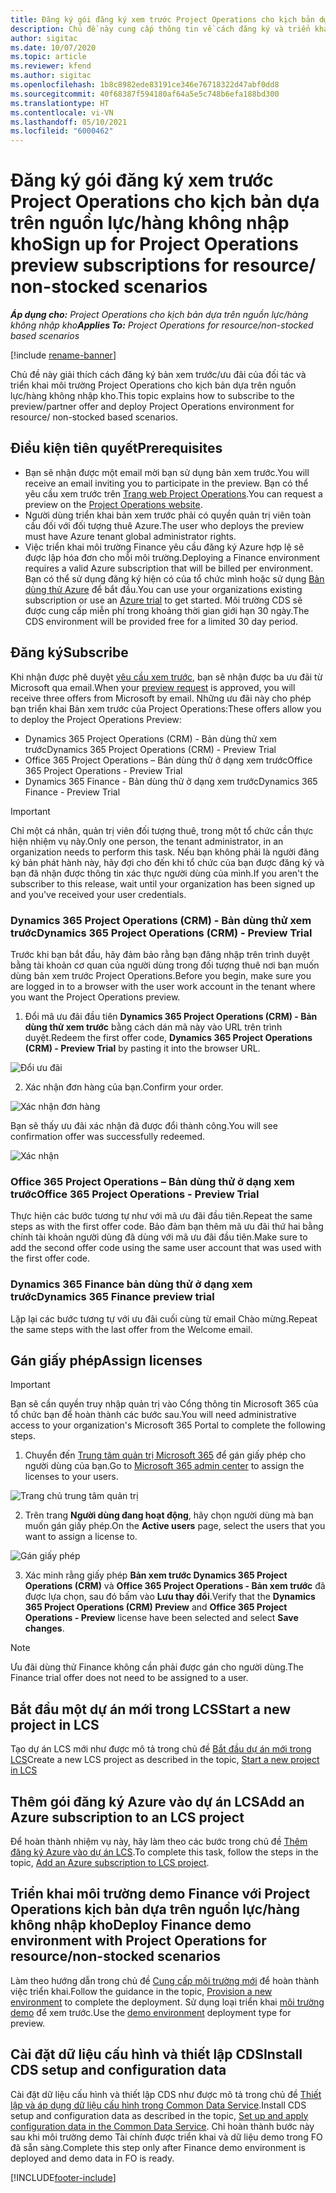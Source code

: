 ```yaml
---
title: Đăng ký gói đăng ký xem trước Project Operations cho kịch bản dựa trên nguồn lực/hàng không nhập kho
description: Chủ đề này cung cấp thông tin về cách đăng ký và triển khai Project Operations cho kịch bản dựa trên nguồn lực/hàng không nhập kho.
author: sigitac
ms.date: 10/07/2020
ms.topic: article
ms.reviewer: kfend
ms.author: sigitac
ms.openlocfilehash: 1b8c8982ede83191ce346e76718322d47abf0dd8
ms.sourcegitcommit: 40f68387f594180af64a5e5c748b6efa188bd300
ms.translationtype: HT
ms.contentlocale: vi-VN
ms.lasthandoff: 05/10/2021
ms.locfileid: "6000462"
---
```

# <a name="sign-up-for-project-operations-preview-subscriptions-for-resource-non-stocked-scenarios"></a><span data-ttu-id="b4a78-103">Đăng ký gói đăng ký xem trước Project Operations cho kịch bản dựa trên nguồn lực/hàng không nhập kho</span><span class="sxs-lookup"><span data-stu-id="b4a78-103">Sign up for Project Operations preview subscriptions for resource/ non-stocked scenarios</span></span>

<span data-ttu-id="b4a78-104">_**Áp dụng cho:** Project Operations cho kịch bản dựa trên nguồn lực/hàng không nhập kho_</span><span class="sxs-lookup"><span data-stu-id="b4a78-104">_**Applies To:** Project Operations for resource/non-stocked based scenarios_</span></span>

[!include [rename-banner](~/includes/cc-data-platform-banner.md)]

<span data-ttu-id="b4a78-105">Chủ đề này giải thích cách đăng ký bản xem trước/ưu đãi của đối tác và triển khai môi trường Project Operations cho kịch bản dựa trên nguồn lực/hàng không nhập kho.</span><span class="sxs-lookup"><span data-stu-id="b4a78-105">This topic explains how to subscribe to the preview/partner offer and deploy Project Operations environment for resource/ non-stocked based scenarios.</span></span>

## <a name="prerequisites"></a><span data-ttu-id="b4a78-106">Điều kiện tiên quyết</span><span class="sxs-lookup"><span data-stu-id="b4a78-106">Prerequisites</span></span>

- <span data-ttu-id="b4a78-107">Bạn sẽ nhận được một email mời bạn sử dụng bản xem trước.</span><span class="sxs-lookup"><span data-stu-id="b4a78-107">You will receive an email inviting you to participate in the preview.</span></span> <span data-ttu-id="b4a78-108">Bạn có thể yêu cầu xem trước trên [Trang web Project Operations](https://dynamics.microsoft.com/en-us/project-operations/overview/).</span><span class="sxs-lookup"><span data-stu-id="b4a78-108">You can request a preview on the [Project Operations website](https://dynamics.microsoft.com/en-us/project-operations/overview/).</span></span>
- <span data-ttu-id="b4a78-109">Người dùng triển khai bản xem trước phải có quyền quản trị viên toàn cầu đối với đối tượng thuê Azure.</span><span class="sxs-lookup"><span data-stu-id="b4a78-109">The user who deploys the preview must have Azure tenant global administrator rights.</span></span>
- <span data-ttu-id="b4a78-110">Việc triển khai môi trường Finance yêu cầu đăng ký Azure hợp lệ sẽ được lập hóa đơn cho mỗi môi trường.</span><span class="sxs-lookup"><span data-stu-id="b4a78-110">Deploying a Finance environment requires a valid Azure subscription that will be billed per environment.</span></span> <span data-ttu-id="b4a78-111">Bạn có thể sử dụng đăng ký hiện có của tổ chức mình hoặc sử dụng [Bản dùng thử Azure](https://azure.microsoft.com/en-us/free/) để bắt đầu.</span><span class="sxs-lookup"><span data-stu-id="b4a78-111">You can use your organizations existing subscription or use an [Azure trial](https://azure.microsoft.com/en-us/free/) to get started.</span></span> <span data-ttu-id="b4a78-112">Môi trường CDS sẽ được cung cấp miễn phí trong khoảng thời gian giới hạn 30 ngày.</span><span class="sxs-lookup"><span data-stu-id="b4a78-112">The CDS environment will be provided free for a limited 30 day period.</span></span>

## <a name="subscribe"></a><span data-ttu-id="b4a78-113">Đăng ký</span><span class="sxs-lookup"><span data-stu-id="b4a78-113">Subscribe</span></span>

<span data-ttu-id="b4a78-114">Khi nhận được phê duyệt [yêu cầu xem trước](https://forms.office.com/FormsPro/Pages/ResponsePage.aspx?id=v4j5cvGGr0GRqy180BHbR56j8lZs0FdAvwT75_WNFyxUMkRDV1NYQU5TNjE2VjhKOVBUNVg2R0s1NC4u), bạn sẽ nhận được ba ưu đãi từ Microsoft qua email.</span><span class="sxs-lookup"><span data-stu-id="b4a78-114">When your [preview request](https://forms.office.com/FormsPro/Pages/ResponsePage.aspx?id=v4j5cvGGr0GRqy180BHbR56j8lZs0FdAvwT75_WNFyxUMkRDV1NYQU5TNjE2VjhKOVBUNVg2R0s1NC4u) is approved, you will receive three offers from Microsoft by email.</span></span> <span data-ttu-id="b4a78-115">Những ưu đãi này cho phép bạn triển khai Bản xem trước của Project Operations:</span><span class="sxs-lookup"><span data-stu-id="b4a78-115">These offers allow you to deploy the Project Operations Preview:</span></span>

- <span data-ttu-id="b4a78-116">Dynamics 365 Project Operations (CRM) - Bản dùng thử xem trước</span><span class="sxs-lookup"><span data-stu-id="b4a78-116">Dynamics 365 Project Operations (CRM) - Preview Trial</span></span>
- <span data-ttu-id="b4a78-117">Office 365 Project Operations – Bản dùng thử ở dạng xem trước</span><span class="sxs-lookup"><span data-stu-id="b4a78-117">Office 365 Project Operations - Preview Trial</span></span>
- <span data-ttu-id="b4a78-118">Dynamics 365 Finance - Bản dùng thử ở dạng xem trước</span><span class="sxs-lookup"><span data-stu-id="b4a78-118">Dynamics 365 Finance - Preview Trial</span></span>

> [!IMPORTANT]
> <span data-ttu-id="b4a78-119">Chỉ một cá nhân, quản trị viên đối tượng thuê, trong một tổ chức cần thực hiện nhiệm vụ này.</span><span class="sxs-lookup"><span data-stu-id="b4a78-119">Only one person, the tenant administrator, in an organization needs to perform this task.</span></span> <span data-ttu-id="b4a78-120">Nếu bạn không phải là người đăng ký bản phát hành này, hãy đợi cho đến khi tổ chức của bạn được đăng ký và bạn đã nhận được thông tin xác thực người dùng của mình.</span><span class="sxs-lookup"><span data-stu-id="b4a78-120">If you aren't the subscriber to this release, wait until your organization has been signed up and you've received your user credentials.</span></span>

### <a name="dynamics-365-project-operations-crm---preview-trial"></a><span data-ttu-id="b4a78-121">Dynamics 365 Project Operations (CRM) - Bản dùng thử xem trước</span><span class="sxs-lookup"><span data-stu-id="b4a78-121">Dynamics 365 Project Operations (CRM) - Preview Trial</span></span> 

<span data-ttu-id="b4a78-122">Trước khi bạn bắt đầu, hãy đảm bảo rằng bạn đăng nhập trên trình duyệt bằng tài khoản cơ quan của người dùng trong đối tượng thuê nơi bạn muốn dùng bản xem trước Project Operations.</span><span class="sxs-lookup"><span data-stu-id="b4a78-122">Before you begin, make sure you are logged in to a browser with the user work account in the tenant where you want the Project Operations preview.</span></span>

1. <span data-ttu-id="b4a78-123">Đổi mã ưu đãi đầu tiên **Dynamics 365 Project Operations (CRM) - Bản dùng thử xem trước** bằng cách dán mã này vào URL trên trình duyệt.</span><span class="sxs-lookup"><span data-stu-id="b4a78-123">Redeem the first offer code, **Dynamics 365 Project Operations (CRM) - Preview Trial** by pasting it into the browser URL.</span></span>

![Đổi ưu đãi](./media/16RedeemFirstOfferNew.png)

2. <span data-ttu-id="b4a78-125">Xác nhận đơn hàng của bạn.</span><span class="sxs-lookup"><span data-stu-id="b4a78-125">Confirm your order.</span></span>

![Xác nhận đơn hàng](./media/17ConfirmOrderNew.png)

<span data-ttu-id="b4a78-127">Bạn sẽ thấy ưu đãi xác nhận đã được đổi thành công.</span><span class="sxs-lookup"><span data-stu-id="b4a78-127">You will see confirmation offer was successfully redeemed.</span></span>

![Xác nhận](./media/18OrderConfirmationNew.png)

### <a name="office-365-project-operations---preview-trial"></a><span data-ttu-id="b4a78-129">Office 365 Project Operations – Bản dùng thử ở dạng xem trước</span><span class="sxs-lookup"><span data-stu-id="b4a78-129">Office 365 Project Operations - Preview Trial</span></span>

<span data-ttu-id="b4a78-130">Thực hiện các bước tương tự như với mã ưu đãi đầu tiên.</span><span class="sxs-lookup"><span data-stu-id="b4a78-130">Repeat the same steps as with the first offer code.</span></span> <span data-ttu-id="b4a78-131">Bảo đảm bạn thêm mã ưu đãi thứ hai bằng chính tài khoản người dùng đã dùng với mã ưu đãi đầu tiên.</span><span class="sxs-lookup"><span data-stu-id="b4a78-131">Make sure to add the second offer code using the same user account that was used with the first offer code.</span></span>

### <a name="dynamics-365-finance-preview-trial"></a><span data-ttu-id="b4a78-132">Dynamics 365 Finance bản dùng thử ở dạng xem trước</span><span class="sxs-lookup"><span data-stu-id="b4a78-132">Dynamics 365 Finance preview trial</span></span>

<span data-ttu-id="b4a78-133">Lặp lại các bước tương tự với ưu đãi cuối cùng từ email Chào mừng.</span><span class="sxs-lookup"><span data-stu-id="b4a78-133">Repeat the same steps with the last offer from the Welcome email.</span></span>

## <a name="assign-licenses"></a><span data-ttu-id="b4a78-134">Gán giấy phép</span><span class="sxs-lookup"><span data-stu-id="b4a78-134">Assign licenses</span></span>

> [!IMPORTANT]
> <span data-ttu-id="b4a78-135">Bạn sẽ cần quyền truy nhập quản trị vào Cổng thông tin Microsoft 365 của tổ chức bạn để hoàn thành các bước sau.</span><span class="sxs-lookup"><span data-stu-id="b4a78-135">You will need administrative access to your organization's Microsoft 365 Portal to complete the following steps.</span></span>

1. <span data-ttu-id="b4a78-136">Chuyển đến [Trung tâm quản trị Microsoft 365](https://portal.office.com/) để gán giấy phép cho người dùng của bạn.</span><span class="sxs-lookup"><span data-stu-id="b4a78-136">Go to [Microsoft 365 admin center](https://portal.office.com/) to assign the licenses to your users.</span></span>

![Trang chủ trung tâm quản trị](./media/14AdminPortal.png)

2. <span data-ttu-id="b4a78-138">Trên trang **Người dùng đang hoạt động**, hãy chọn người dùng mà bạn muốn gán giấy phép.</span><span class="sxs-lookup"><span data-stu-id="b4a78-138">On the **Active users** page, select the users that you want to assign a license to.</span></span>

![Gán giấy phép](./media/15AssignLicenses.png)

3. <span data-ttu-id="b4a78-140">Xác minh rằng giấy phép **Bản xem trước Dynamics 365 Project Operations (CRM)** và **Office 365 Project Operations - Bản xem trước** đã được lựa chọn, sau đó bấm vào **Lưu thay đổi**.</span><span class="sxs-lookup"><span data-stu-id="b4a78-140">Verify that the **Dynamics 365 Project Operations (CRM) Preview** and **Office 365 Project Operations - Preview** license have been selected and select **Save changes**.</span></span>

> [!NOTE]
> <span data-ttu-id="b4a78-141">Ưu đãi dùng thử Finance không cần phải được gán cho người dùng.</span><span class="sxs-lookup"><span data-stu-id="b4a78-141">The Finance trial offer does not need to be assigned to a user.</span></span>

## <a name="start-a-new-project-in-lcs"></a><span data-ttu-id="b4a78-142">Bắt đầu một dự án mới trong LCS</span><span class="sxs-lookup"><span data-stu-id="b4a78-142">Start a new project in LCS</span></span>

<span data-ttu-id="b4a78-143">Tạo dự án LCS mới như được mô tả trong chủ đề [Bắt đầu dự án mới trong LCS](create-lcs-project.md)</span><span class="sxs-lookup"><span data-stu-id="b4a78-143">Create a new LCS project as described in the topic, [Start a new project in LCS](create-lcs-project.md)</span></span>

## <a name="add-an-azure-subscription-to-an-lcs-project"></a><span data-ttu-id="b4a78-144">Thêm gói đăng ký Azure vào dự án LCS</span><span class="sxs-lookup"><span data-stu-id="b4a78-144">Add an Azure subscription to an LCS project</span></span>

<span data-ttu-id="b4a78-145">Để hoàn thành nhiệm vụ này, hãy làm theo các bước trong chủ đề [Thêm đăng ký Azure vào dự án LCS](resource-add-azure-subscription-lcs-project.md).</span><span class="sxs-lookup"><span data-stu-id="b4a78-145">To complete this task, follow the steps in the topic, [Add an Azure subscription to LCS project](resource-add-azure-subscription-lcs-project.md).</span></span>

## <a name="deploy-finance-demo-environment-with-project-operations-for-resourcenon-stocked-scenarios"></a><span data-ttu-id="b4a78-146">Triển khai môi trường demo Finance với Project Operations kịch bản dựa trên nguồn lực/hàng không nhập kho</span><span class="sxs-lookup"><span data-stu-id="b4a78-146">Deploy Finance demo environment with Project Operations for resource/non-stocked scenarios</span></span>

<span data-ttu-id="b4a78-147">Làm theo hướng dẫn trong chủ đề [Cung cấp môi trường mới](resource-provision-new-environment.md) để hoàn thành việc triển khai.</span><span class="sxs-lookup"><span data-stu-id="b4a78-147">Follow the guidance in the topic, [Provision a new environment](resource-provision-new-environment.md) to complete the deployment.</span></span> <span data-ttu-id="b4a78-148">Sử dụng loại triển khai [môi trường demo](/dynamics365/fin-ops-core/dev-itpro/deployment/deploy-demo-environment) để xem trước.</span><span class="sxs-lookup"><span data-stu-id="b4a78-148">Use the [demo environment](/dynamics365/fin-ops-core/dev-itpro/deployment/deploy-demo-environment) deployment type for preview.</span></span> 

## <a name="install-cds-setup-and-configuration-data"></a><span data-ttu-id="b4a78-149">Cài đặt dữ liệu cấu hình và thiết lập CDS</span><span class="sxs-lookup"><span data-stu-id="b4a78-149">Install CDS setup and configuration data</span></span>

<span data-ttu-id="b4a78-150">Cài đặt dữ liệu cấu hình và thiết lập CDS như được mô tả trong chủ đề [Thiết lập và áp dụng dữ liệu cấu hình trong Common Data Service](resource-apply-pro-setup-config-data.md).</span><span class="sxs-lookup"><span data-stu-id="b4a78-150">Install CDS setup and configuration data as described in the topic, [Set up and apply configuration data in the Common Data Service](resource-apply-pro-setup-config-data.md).</span></span>
<span data-ttu-id="b4a78-151">Chỉ hoàn thành bước này sau khi môi trường demo Tài chính được triển khai và dữ liệu demo trong FO đã sẵn sàng.</span><span class="sxs-lookup"><span data-stu-id="b4a78-151">Complete this step only after Finance demo environment is deployed and demo data in FO is ready.</span></span>


[!INCLUDE[footer-include](../includes/footer-banner.md)]
